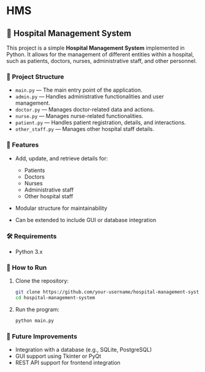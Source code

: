 # HMS
## 🏥 Hospital Management System
This project is a simple **Hospital Management System** implemented in Python. It allows for the management of different entities within a hospital, such as patients, doctors, nurses, administrative staff, and other personnel.

### 📁 Project Structure

* `main.py` — The main entry point of the application.
* `admin.py` — Handles administrative functionalities and user management.
* `doctor.py` — Manages doctor-related data and actions.
* `nurse.py` — Manages nurse-related functionalities.
* `patient.py` — Handles patient registration, details, and interactions.
* `other_staff.py` — Manages other hospital staff details.

### 🚀 Features

* Add, update, and retrieve details for:

  * Patients
  * Doctors
  * Nurses
  * Administrative staff
  * Other hospital staff
* Modular structure for maintainability
* Can be extended to include GUI or database integration

### 🛠️ Requirements

* Python 3.x

### 🔧 How to Run

1. Clone the repository:

   ```bash
   git clone https://github.com/your-username/hospital-management-system.git
   cd hospital-management-system
   ```

2. Run the program:

   ```bash
   python main.py
   ```

### 📌 Future Improvements

* Integration with a database (e.g., SQLite, PostgreSQL)
* GUI support using Tkinter or PyQt
* REST API support for frontend integration

